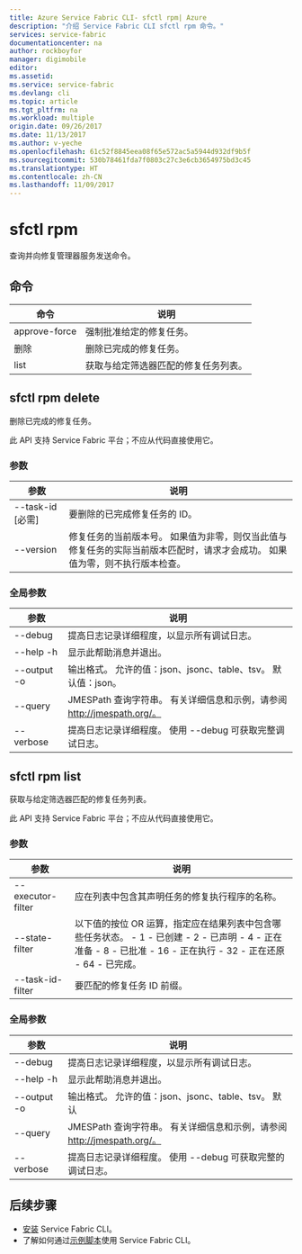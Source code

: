 ```yaml
---
title: Azure Service Fabric CLI- sfctl rpm| Azure
description: "介绍 Service Fabric CLI sfctl rpm 命令。"
services: service-fabric
documentationcenter: na
author: rockboyfor
manager: digimobile
editor: 
ms.assetid: 
ms.service: service-fabric
ms.devlang: cli
ms.topic: article
ms.tgt_pltfrm: na
ms.workload: multiple
origin.date: 09/26/2017
ms.date: 11/13/2017
ms.author: v-yeche
ms.openlocfilehash: 61c52f8845eea08f65e572ac5a5944d932df9b5f
ms.sourcegitcommit: 530b78461fda7f0803c27c3e6cb3654975bd3c45
ms.translationtype: HT
ms.contentlocale: zh-CN
ms.lasthandoff: 11/09/2017
---
```

# <a name="sfctl-rpm"></a>sfctl rpm
查询并向修复管理器服务发送命令。

## <a name="commands"></a>命令
|命令|说明|
| --- | --- |
|    approve-force| 强制批准给定的修复任务。|
|    删除       | 删除已完成的修复任务。|
|    list         | 获取与给定筛选器匹配的修复任务列表。|

## <a name="sfctl-rpm-delete"></a>sfctl rpm delete
删除已完成的修复任务。

此 API 支持 Service Fabric 平台；不应从代码直接使用它。 

### <a name="arguments"></a>参数
|参数|说明|
| --- | --- |
|    --task-id [必需]| 要删除的已完成修复任务的 ID。|
|    --version           | 修复任务的当前版本号。 如果值为非零，则仅当此值与修复任务的实际当前版本匹配时，请求才会成功。 如果值为零，则不执行版本检查。|

### <a name="global-arguments"></a>全局参数
|参数|说明|
| --- | --- |
|    --debug             | 提高日志记录详细程度，以显示所有调试日志。|
|    --help -h           | 显示此帮助消息并退出。|
|    --output -o         | 输出格式。  允许的值：json、jsonc、table、tsv。  默认值：json。
|    --query             | JMESPath 查询字符串。 有关详细信息和示例，请参阅 http://jmespath.org/。|
|    --verbose           | 提高日志记录详细程度。 使用 --debug 可获取完整调试日志。|

## <a name="sfctl-rpm-list"></a>sfctl rpm list
获取与给定筛选器匹配的修复任务列表。

此 API 支持 Service Fabric 平台；不应从代码直接使用它。 

### <a name="arguments"></a>参数
|参数|说明|
| --- | --- |
|    --executor-filter| 应在列表中包含其声明任务的修复执行程序的名称。|
|    --state-filter   | 以下值的按位 OR 运算，指定应在结果列表中包含哪些任务状态。 - 1 - 已创建 - 2 - 已声明 - 4 - 正在准备 - 8 - 已批准 - 16 - 正在执行 - 32 - 正在还原 - 64 - 已完成。|
|    --task-id-filter | 要匹配的修复任务 ID 前缀。|

### <a name="global-arguments"></a>全局参数
|参数|说明|
| --- | --- |
|    --debug          | 提高日志记录详细程度，以显示所有调试日志。|
|    --help -h        | 显示此帮助消息并退出。|
|    --output -o      | 输出格式。  允许的值：json、jsonc、table、tsv。  默认| json。|
|    --query          | JMESPath 查询字符串。 有关详细信息和示例，请参阅 http://jmespath.org/。|
|    --verbose        | 提高日志记录详细程度。 使用 --debug 可获取完整的调试日志。|

## <a name="next-steps"></a>后续步骤
- [安装](service-fabric-cli.md) Service Fabric CLI。
- 了解如何通过[示例脚本](/service-fabric/scripts/sfctl-upgrade-application)使用 Service Fabric CLI。

<!--Update_Description: new articles on service fabric sfctl rpm -->